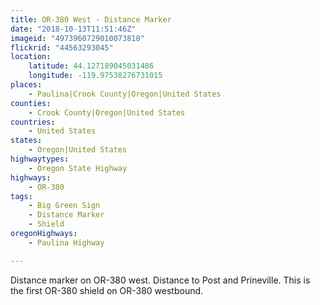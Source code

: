 ```yaml
---
title: OR-380 West - Distance Marker
date: "2018-10-13T11:51:46Z"
imageid: "4973960729010073818"
flickrid: "44563293045"
location:
    latitude: 44.127189045031486
    longitude: -119.97538276731015
places:
    - Paulina|Crook County|Oregon|United States
counties:
    - Crook County|Oregon|United States
countries:
    - United States
states:
    - Oregon|United States
highwaytypes:
    - Oregon State Highway
highways:
    - OR-380
tags:
    - Big Green Sign
    - Distance Marker
    - Shield
oregonHighways:
    - Paulina Highway

---
```

Distance marker on OR-380 west.  Distance to Post and Prineville.  This is the first OR-380 shield on OR-380 westbound.